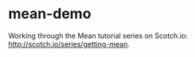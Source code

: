 mean-demo
=========

Working through the Mean tutorial series on Scotch.io: http://scotch.io/series/getting-mean.
